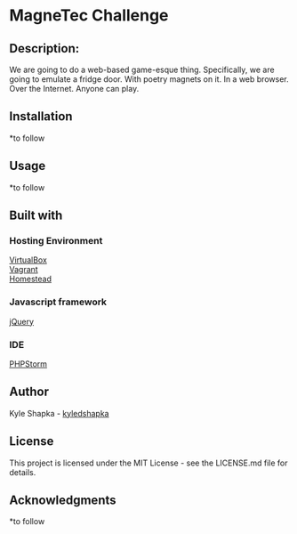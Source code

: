 # MagneTec Challenge

## Description:
We are going to do a web-based game-esque thing. Specifically, we are going to emulate a fridge door. With poetry magnets on it. In a web browser. Over the Internet. Anyone can play.

## Installation
*to follow

## Usage
*to follow

## Built with

### Hosting Environment
[VirtualBox](https://www.virtualbox.org/wiki/Downloads)<br>
[Vagrant](https://www.vagrantup.com/downloads.html)<br>
[Homestead](https://laravel.com/docs/5.4/homestead#first-steps)

### Javascript framework
[jQuery](https://jquery.com/)

### IDE
[PHPStorm](https://www.jetbrains.com/phpstorm/download/#section=windows)

## Author
Kyle Shapka - [kyledshapka](https://github.com/kyledshapka)

## License
This project is licensed under the MIT License - see the LICENSE.md file for details.

## Acknowledgments
*to follow
